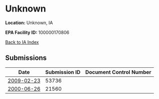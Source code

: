 # Unknown

**Location:** Unknown, IA

**EPA Facility ID:** 100000170806

[Back to IA Index](../../index.md)

## Submissions

| Date | Submission ID | Document Control Number |
|------|--------------|-------------------------|
| [2009-02-23](submissions/53736.md) | 53736 |  |
| [2000-06-26](submissions/21560.md) | 21560 |  |

